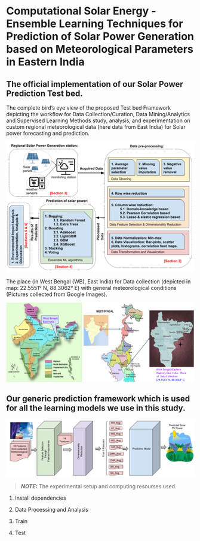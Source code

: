 # Computational Solar Energy - Ensemble Learning Techniques for Prediction of Solar Power Generation based on Meteorological Parameters in Eastern India

<h2> The official implementation of our Solar Power Prediction Test bed.  </h2>

The complete bird’s eye view of the proposed Test bed Framework depicting the workflow for Data Collection/Curation, Data Mining/Analytics and Supervised Learning Methods study, analysis, and experimentation on custom regional meteorological data (here data from East India) for Solar power forecasting and prediction.

![My Image](assets/Solar-Flow-Intro.png)


The place (in West Bengal (WB), East India) for Data collection (depicted in map: 22.5551° N, 88.3062° E) with general meteorological  conditions (Pictures collected from Google Images).


![My Image](assets/data_coll.png)



<h2> Our generic prediction framework which is used for all the learning models we use in this study. </h2>

![My Image](assets/Model_diagram.png)

> **_NOTE:_**  The experimental setup and computing resourses used.

1) Install dependencies

> 

2) Data Processing and Analysis

> 

3) Train

>

4) Test

>


